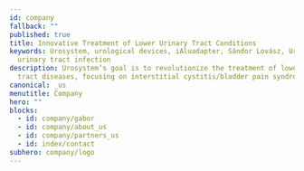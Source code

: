 ```yaml
---
id: company
fallback: ""
published: true
title: Innovative Treatment of Lower Urinary Tract Conditions
keywords: Urosystem, urological devices, iAluadapter, Sándor Lovász, UroDapter,
  urinary tract infection
description: Urosystem’s goal is to revolutionize the treatment of lower urinary
  tract diseases, focusing on interstitial cystitis/bladder pain syndrome.
canonical: _us
menutitle: Company
hero: ""
blocks:
  - id: company/gabor
  - id: company/about_us
  - id: company/partners_us
  - id: index/contact
subhero: company/logo
---
```

